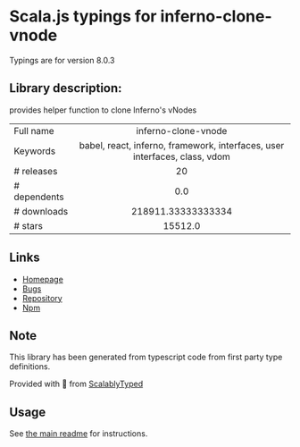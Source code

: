 
# Scala.js typings for inferno-clone-vnode

Typings are for version 8.0.3

## Library description:
provides helper function to clone Inferno's vNodes

|                    |                 |
| ------------------ | :-------------: |
| Full name          | inferno-clone-vnode |
| Keywords           | babel, react, inferno, framework, interfaces, user interfaces, class, vdom |
| # releases         | 20 |
| # dependents       | 0.0 |
| # downloads        | 218911.33333333334 |
| # stars            | 15512.0 |

## Links
- [Homepage](https://github.com/infernojs/inferno#readme)
- [Bugs](https://github.com/infernojs/inferno/issues)
- [Repository](https://github.com/infernojs/inferno)
- [Npm](https://www.npmjs.com/package/inferno-clone-vnode)
    


## Note
This library has been generated from typescript code from first party type definitions.

Provided with :purple_heart: from [ScalablyTyped](https://github.com/oyvindberg/ScalablyTyped)

## Usage
See [the main readme](../../readme.md) for instructions.


